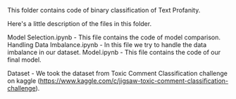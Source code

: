 This folder contains code of binary classification of Text Profanity.

Here's a little description of the files in this folder.

Model Selection.ipynb - This file contains the code of model comparison.
Handling Data Imbalance.ipynb - In this file we try to handle the data imbalance in our dataset.
Model.ipynb - This file contains the code of our final model.

Dataset - We took the dataset from Toxic Comment Classification challenge on kaggle (https://www.kaggle.com/c/jigsaw-toxic-comment-classification-challenge).
